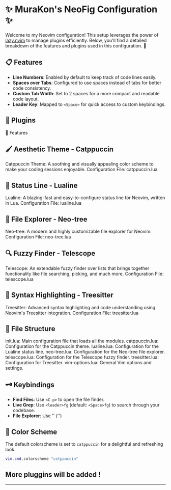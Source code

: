 
# ✨ MuraKon's NeoFig Configuration ✨

Welcome to my Neovim configuration! This setup leverages the power of [lazy.nvim](https://github.com/folke/lazy.nvim) to manage plugins efficiently. Below, you'll find a detailed breakdown of the features and plugins used in this configuration. 🚀

## 📋 Features

- **Line Numbers**: Enabled by default to keep track of code lines easily.
- **Spaces over Tabs**: Configured to use spaces instead of tabs for better code consistency.
- **Custom Tab Width**: Set to 2 spaces for a more compact and readable code layout.
- **Leader Key**: Mapped to `<Space>` for quick access to custom keybindings.

## 🔌 Plugins
🚀 Features

## 🖌️ Aesthetic Theme - Catppuccin
Catppuccin Theme: A soothing and visually appealing color scheme to make your coding sessions enjoyable.
Configuration File: catppuccin.lua

## 📜 Status Line - Lualine
Lualine: A blazing-fast and easy-to-configure status line for Neovim, written in Lua.
Configuration File: lualine.lua

## 📁 File Explorer - Neo-tree
Neo-tree: A modern and highly customizable file explorer for Neovim.
Configuration File: neo-tree.lua

## 🔍 Fuzzy Finder - Telescope
Telescope: An extendable fuzzy finder over lists that brings together functionality like file searching, picking, and much more.
Configuration File: telescope.lua

## 🌲 Syntax Highlighting - Treesitter
Treesitter: Advanced syntax highlighting and code understanding using Neovim's Treesitter integration.
Configuration File: treesitter.lua
## 📂 File Structure
init.lua: Main configuration file that loads all the modules.
catppuccin.lua: Configuration for the Catppuccin theme.
lualine.lua: Configuration for the Lualine status line.
neo-tree.lua: Configuration for the Neo-tree file explorer.
telescope.lua: Configuration for the Telescope fuzzy finder.
treesitter.lua: Configuration for Treesitter.
vim-options.lua: General Vim options and settings.

## 🗝️ Keybindings

- **Find Files**: Use `<C-p>` to open the file finder.
- **Live Grep**: Use `<leader>fg` (default: `<Space>fg`) to search through your codebase.
- **File Explorer**: Use '<C-n>' ('<CTRL-n>')

## 🌈 Color Scheme

The default colorscheme is set to `catppuccin` for a delightful and refreshing look.

```lua
vim.cmd.colorscheme "catppuccin"
```
## More pluggins will be added !

---

